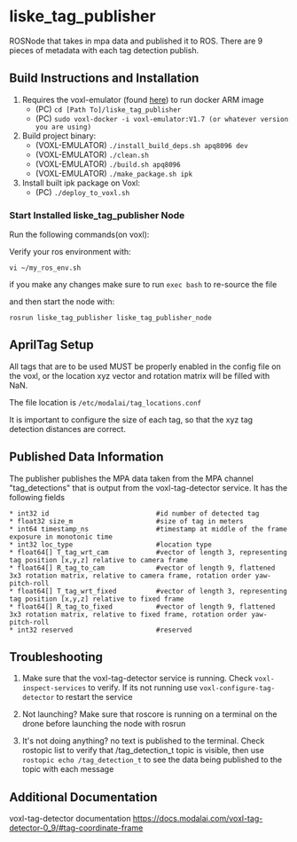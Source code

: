 # liske_tag_publisher

ROSNode that takes in mpa data and published it to ROS. There are 9 pieces of metadata with each tag detection publish.

## Build Instructions and Installation

1. Requires the voxl-emulator (found [here](https://gitlab.com/voxl-public/support/voxl-docker)) to run docker ARM image
    * (PC) ```cd [Path To]/liske_tag_publisher```
    * (PC) ```sudo voxl-docker -i voxl-emulator:V1.7 (or whatever version you are using)```
2. Build project binary:
    * (VOXL-EMULATOR) ```./install_build_deps.sh apq8096 dev```
    * (VOXL-EMULATOR) ```./clean.sh```
    * (VOXL-EMULATOR) ```./build.sh apq8096```
    * (VOXL-EMULATOR) ```./make_package.sh ipk```
3. Install built ipk package on Voxl:
    * (PC) ```./deploy_to_voxl.sh```

 
### Start Installed liske_tag_publisher Node

Run the following commands(on voxl):

Verify your ros environment with:
```
vi ~/my_ros_env.sh
```

if you make any changes make sure to run ```exec bash``` to re-source the file

and then start the node with:

```
rosrun liske_tag_publisher liske_tag_publisher_node
```
## AprilTag Setup

All tags that are to be used MUST be properly enabled in the config file on the voxl, or the location xyz vector and rotation matrix will be filled with NaN. 

The file location is ```/etc/modalai/tag_locations.conf```

It is important to configure the size of each tag, so that the xyz tag detection distances are correct.

## Published Data Information

The publisher publishes the MPA data taken from the MPA channel "tag_detections" that is output from the voxl-tag-detector service. It has the following fields
    
    * int32 id                           #id number of detected tag
    * float32 size_m                     #size of tag in meters
    * int64 timestamp_ns                 #timestamp at middle of the frame exposure in monotonic time
    * int32 loc_type                     #location type
    * float64[] T_tag_wrt_cam            #vector of length 3, representing tag position [x,y,z] relative to camera frame 
    * float64[] R_tag_to_cam             #vector of length 9, flattened 3x3 rotation matrix, relative to camera frame, rotation order yaw-pitch-roll
    * float64[] T_tag_wrt_fixed          #vector of length 3, representing tag position [x,y,z] relative to fixed frame
    * float64[] R_tag_to_fixed           #vector of length 9, flattened 3x3 rotation matrix, relative to fixed frame, rotation order yaw-pitch-roll
    * int32 reserved                     #reserved
    
## Troubleshooting

1. Make sure that the voxl-tag-detector service is running. Check ```voxl-inspect-services``` to verify. If its not running use ```voxl-configure-tag-detector``` to restart the service

2. Not launching? Make sure that roscore is running on a terminal on the drone before launching the node with rosrun

3. It's not doing anything? no text is published to the terminal. Check rostopic list to verify that /tag_detection_t topic is visible, then use ```rostopic echo /tag_detection_t``` to see the data being published to the topic with each message

## Additional Documentation

voxl-tag-detector documentation https://docs.modalai.com/voxl-tag-detector-0_9/#tag-coordinate-frame

<!-- ### Expected Behavior
```
voxl:/$ roslaunch voxl_mpa_to_ros voxl_mpa_to_ros.launch
... logging to /home/root/.ros/log/5ef19600-cbd7-11ec-8a51-ec5c68cd23bd/roslaunch-apq8096-3468.log
Checking log directory for disk usage. This may take awhile.
Press Ctrl-C to interrupt
Done checking log file disk usage. Usage is <1GB.

started roslaunch server http://192.168.1.58:46256/

SUMMARY
========

PARAMETERS
 * /rosdistro: indigo
 * /rosversion: 1.11.21

NODES
  /
    voxl_mpa_to_ros_node (voxl_mpa_to_ros/voxl_mpa_to_ros_node)

auto-starting new master
process[master]: started with pid [3487]
ROS_MASTER_URI=http://192.168.1.58:11311/

setting /run_id to 5ef19600-cbd7-11ec-8a51-ec5c68cd23bd
process[rosout-1]: started with pid [3500]
started core service [/rosout]
process[voxl_mpa_to_ros_node-2]: started with pid [3503]


MPA to ROS app is now running

Found new interface: stereo
Found new interface: tof_conf
Found new interface: tof_depth
Found new interface: tof_ir
Found new interface: tof_noise
Found new interface: tracking
Found new interface: tof_pc

``` -->

